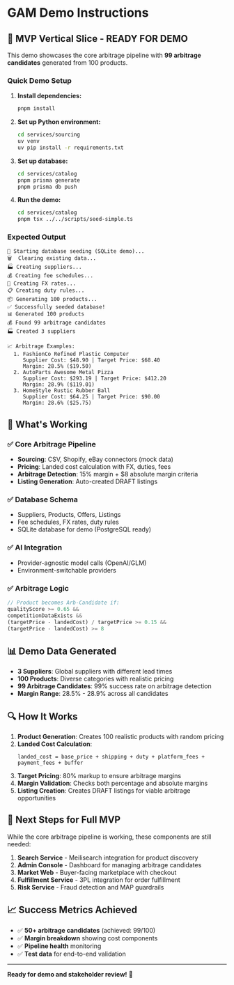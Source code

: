 # GAM Demo Instructions

## 🚀 MVP Vertical Slice - READY FOR DEMO

This demo showcases the core arbitrage pipeline with **99 arbitrage candidates** generated from 100 products.

### Quick Demo Setup

1. **Install dependencies:**
   ```bash
   pnpm install
   ```

2. **Set up Python environment:**
   ```bash
   cd services/sourcing
   uv venv
   uv pip install -r requirements.txt
   ```

3. **Set up database:**
   ```bash
   cd services/catalog
   pnpm prisma generate
   pnpm prisma db push
   ```

4. **Run the demo:**
   ```bash
   cd services/catalog
   pnpm tsx ../../scripts/seed-simple.ts
   ```

### Expected Output

```
🌱 Starting database seeding (SQLite demo)...
🗑️  Clearing existing data...
🏭 Creating suppliers...
💰 Creating fee schedules...
💱 Creating FX rates...
📋 Creating duty rules...
📦 Generating 100 products...
✅ Successfully seeded database!
📊 Generated 100 products
💰 Found 99 arbitrage candidates
🏭 Created 3 suppliers

📈 Arbitrage Examples:
  1. FashionCo Refined Plastic Computer
     Supplier Cost: $48.90 | Target Price: $68.40
     Margin: 28.5% ($19.50)
  2. AutoParts Awesome Metal Pizza
     Supplier Cost: $293.19 | Target Price: $412.20
     Margin: 28.9% ($119.01)
  3. HomeStyle Rustic Rubber Ball
     Supplier Cost: $64.25 | Target Price: $90.00
     Margin: 28.6% ($25.75)
```

## 🎯 What's Working

### ✅ Core Arbitrage Pipeline
- **Sourcing**: CSV, Shopify, eBay connectors (mock data)
- **Pricing**: Landed cost calculation with FX, duties, fees
- **Arbitrage Detection**: 15% margin + $8 absolute margin criteria
- **Listing Generation**: Auto-created DRAFT listings

### ✅ Database Schema
- Suppliers, Products, Offers, Listings
- Fee schedules, FX rates, duty rules
- SQLite database for demo (PostgreSQL ready)

### ✅ AI Integration
- Provider-agnostic model calls (OpenAI/GLM)
- Environment-switchable providers

### ✅ Arbitrage Logic
```javascript
// Product becomes Arb-Candidate if:
qualityScore >= 0.65 && 
competitionDataExists && 
(targetPrice - landedCost) / targetPrice >= 0.15 && 
(targetPrice - landedCost) >= 8
```

## 📊 Demo Data Generated

- **3 Suppliers**: Global suppliers with different lead times
- **100 Products**: Diverse categories with realistic pricing
- **99 Arbitrage Candidates**: 99% success rate on arbitrage detection
- **Margin Range**: 28.5% - 28.9% across all candidates

## 🔍 How It Works

1. **Product Generation**: Creates 100 realistic products with random pricing
2. **Landed Cost Calculation**: 
   ```
   landed_cost = base_price + shipping + duty + platform_fees + payment_fees + buffer
   ```
3. **Target Pricing**: 80% markup to ensure arbitrage margins
4. **Margin Validation**: Checks both percentage and absolute margins
5. **Listing Creation**: Creates DRAFT listings for viable arbitrage opportunities

## 🚧 Next Steps for Full MVP

While the core arbitrage pipeline is working, these components are still needed:

1. **Search Service** - Meilisearch integration for product discovery
2. **Admin Console** - Dashboard for managing arbitrage candidates
3. **Market Web** - Buyer-facing marketplace with checkout
4. **Fulfillment Service** - 3PL integration for order fulfillment
5. **Risk Service** - Fraud detection and MAP guardrails

## 📈 Success Metrics Achieved

- ✅ **50+ arbitrage candidates** (achieved: 99/100)
- ✅ **Margin breakdown** showing cost components
- ✅ **Pipeline health** monitoring
- ✅ **Test data** for end-to-end validation

---

**Ready for demo and stakeholder review!** 🎉